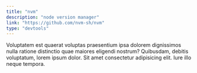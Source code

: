 ```yaml
---
title: "nvm"
description: "node version manager"
link: "https://github.com/nvm-sh/nvm"
type: "devtools"
---
```


Voluptatem est quaerat voluptas praesentium ipsa dolorem dignissimos nulla ratione distinctio quae maiores eligendi nostrum? Quibusdam, debitis voluptatum, lorem ipsum dolor. Sit amet consectetur adipisicing elit. Iure illo neque tempora.